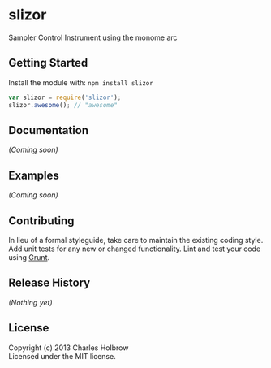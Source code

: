 # slizor

Sampler Control Instrument using the monome arc

## Getting Started
Install the module with: `npm install slizor`

```javascript
var slizor = require('slizor');
slizor.awesome(); // "awesome"
```

## Documentation
_(Coming soon)_

## Examples
_(Coming soon)_

## Contributing
In lieu of a formal styleguide, take care to maintain the existing coding style. Add unit tests for any new or changed functionality. Lint and test your code using [Grunt](http://gruntjs.com/).

## Release History
_(Nothing yet)_

## License
Copyright (c) 2013 Charles Holbrow  
Licensed under the MIT license.
